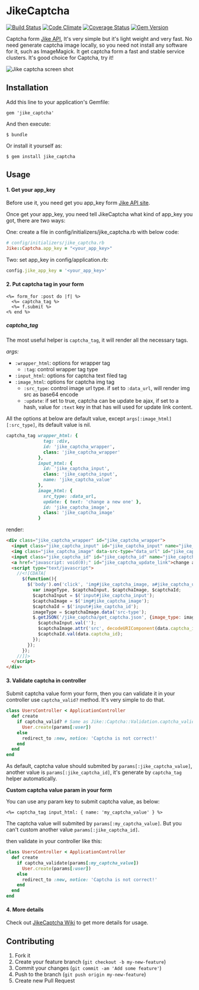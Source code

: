 # JikeCaptcha

[![Build Status](https://travis-ci.org/Xuhao/jike_captcha.png?branch=master)](https://travis-ci.org/Xuhao/jike_captcha)
[![Code Climate](https://codeclimate.com/github/Xuhao/jike_captcha.png)](https://codeclimate.com/github/Xuhao/jike_captcha)
[![Coverage Status](https://coveralls.io/repos/Xuhao/jike_captcha/badge.png?branch=master)](https://coveralls.io/r/Xuhao/jike_captcha?branch=master)
[![Gem Version](https://badge.fury.io/rb/jike_captcha.png)](http://badge.fury.io/rb/jike_captcha)

Captcha form [Jike API][jike_api_site], It's very simple but it's light weight and very fast. No need generate captcha image locally, so you need not install any software for it, such as ImageMagick. It get captcha form a fast and stable service clusters. It's good choice for Captcha, try it!

![Jike captcha screen shot](https://raw.github.com/Xuhao/jike_captcha/master/example/ScreenShot.png "Jike captcha screen shot")


## Installation

Add this line to your application's Gemfile:

    gem 'jike_captcha'

And then execute:

    $ bundle

Or install it yourself as:

    $ gem install jike_captcha

## Usage

#### 1. Get your app_key

Before use it, you need get you app_key form [Jike API site](http://open.jike.com/).

Once get your app_key, you need tell JikeCaptcha what kind of app_key you got, there are two ways:

One: create a file in config/initializers/jike_captcha.rb with below code:

```ruby
# config/initializers/jike_captcha.rb
Jike::Captcha.app_key = "<your_app_key>"
```

Two: set app_key in config/application.rb:

```ruby
config.jike_app_key = '<your_app_key>'
```

#### 2. Put captcha tag in your form

```erb
<%= form_for :post do |f| %>
  <%= captcha_tag %>
  <%= f.submit %>
<% end %>
```

##### captcha_tag

The most useful helper is `captcha_tag`, it will render all the necessary tags.

*args:*

* `:wrapper_html`: options for wrapper tag
  * `:tag`: control wrapper tag type
* `:input_html`: options for captcha text filed tag
* `:image_html`: options for captcha img tag
  * `:src_type`: control image url type. if set to `:data_url`, will render img src as base64 encode
  * `:update`: if set to true, captcha can be update be ajax, if set to a hash, value for `:text` key in that has will used for update link content.

All the options at below are default value, except `args[:image_html][:src_type]`, its default value is nil.

```ruby
captcha_tag wrapper_html: {
              tag: :div,
              id: 'jike_captcha_wrapper',
              class: 'jike_captcha_wrapper'
            },
            input_html: {
              id: 'jike_captcha_input',
              class: 'jike_captcha_input',
              name: 'jike_captcha_value'
            },
            image_html: {
              src_type: :data_url,
              update: { text: 'change a new one' },
              id: 'jike_captcha_image',
              class: 'jike_captcha_image'
            }
```

render:

```html
<div class="jike_captcha_wrapper" id="jike_captcha_wrapper">
  <input class="jike_captcha_input" id="jike_captcha_input" name="jike_captcha_value" type="text" />
  <img class="jike_captcha_image" data-src-type="data_url" id="jike_captcha_image" src="data:image/png;base64,iVBO......" style="cursor: pointer;" />
  <input class="jike_captcha_id" id="jike_captcha_id" name="jike_captcha_id" type="hidden" value="..." />
  <a href="javascript: void(0);" id="jike_captcha_update_link">change a new one</a>
  <script type="text/javascript">
    //<![CDATA[
      $(function(){
        $('body').on('click', 'img#jike_captcha_image, a#jike_captcha_update_link', function(event) {
          var imageType, $captchaInput, $captchaImage, $captchaId;
          $captchaInput = $('input#jike_captcha_input');
          $captchaImage = $('img#jike_captcha_image');
          $captchaId = $('input#jike_captcha_id');
          imageType = $captchaImage.data('src-type');
          $.getJSON('/jike_captcha/get_captcha.json', {image_type: imageType}, function(data) {
            $captchaInput.val('');
            $captchaImage.attr('src', decodeURIComponent(data.captcha_image));
            $captchaId.val(data.captcha_id);
          });
        });
      });
    //]]>
  </script>
</div>
```

#### 3. Validate captcha in controller

Submit captcha value form your form, then you can validate it in your controller use `captcha_valid?` method. It's very simple to do that.

```ruby
class UsersController < ApplicationController
  def create
    if captcha_valid? # Same as Jike::Captcha::Validation.captcha_valid?(params)
      User.create(params[:user])
    else
      redirect_to :new, notice: 'Captcha is not correct!'
    end
  end
end
```

As default, captcha value should submited by `params[:jike_captcha_value]`, another value is `params[:jike_captcha_id]`, it's generate by `captcha_tag` helper automatically.

<b>Custom captcha value param in your form</b>

You can use any param key to submit captcha value, as below:

```erb
<%= captcha_tag input_html: { name: 'my_captcha_value' } %>
```

The captcha value will submited by `params[:my_captcha_value]`. But you can't custom another value `params[:jike_captcha_id]`.

then validate in your controller like this:

```ruby
class UsersController < ApplicationController
  def create
    if captcha_validate(params[:my_captcha_value])
      User.create(params[:user])
    else
      redirect_to :new, notice: 'Captcha is not correct!'
    end
  end
end
```

#### 4. More details

Check out [JikeCaptcha Wiki][jike_captcha_wiki] to get more details for usage.

## Contributing

1. Fork it
2. Create your feature branch (`git checkout -b my-new-feature`)
3. Commit your changes (`git commit -am 'Add some feature'`)
4. Push to the branch (`git push origin my-new-feature`)
5. Create new Pull Request

[jike_api_site]: http://open.jike.com/api/detailView?group_id=1
[jike_captcha_wiki]: https://github.com/Xuhao/jike_captcha/wiki